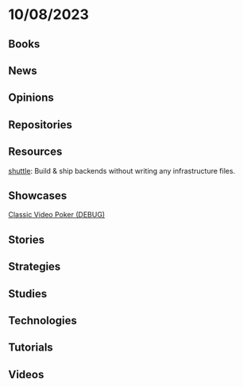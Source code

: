 # 10/08/2023

## Books

## News

## Opinions

## Repositories

## Resources
[shuttle](https://github.com/shuttle-hq/shuttle): Build & ship backends without writing any infrastructure files.

## Showcases
[Classic Video Poker (DEBUG)](https://lfgslots.com/classicvideopoker/)

## Stories

## Strategies

## Studies

## Technologies

## Tutorials

## Videos
